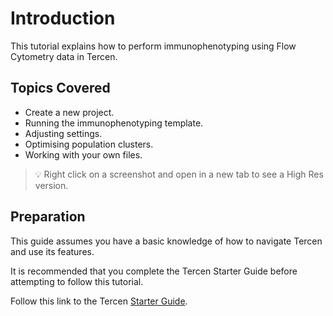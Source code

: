 # Introduction

This tutorial explains how to perform immunophenotyping using Flow Cytometry data in Tercen.

## Topics Covered

- Create a new project.
- Running the immunophenotyping template.
- Adjusting settings.
- Optimising population clusters.
- Working with your own files.

>:bulb:
Right click on a screenshot and open in a new tab to see a High Res version.

## Preparation

This guide assumes you have a basic knowledge of how to navigate Tercen and use its features.

It is recommended that you complete the Tercen Starter Guide before attempting to follow this tutorial.

Follow this link to the Tercen [Starter Guide](https://tercen.github.io/starter_guide/).
